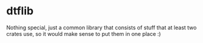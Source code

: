 # dtflib

Nothing special, just a common library that consists of stuff that at least two crates use, so
it would make sense to put them in one place :)

